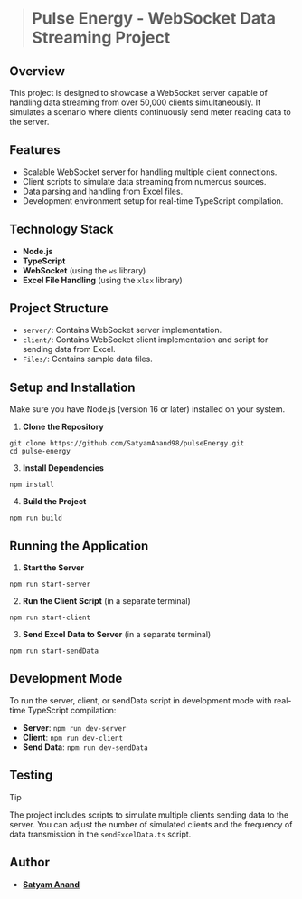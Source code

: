 > # Pulse Energy - WebSocket Data Streaming Project

## Overview

This project is designed to showcase a WebSocket server capable of handling data streaming from over 50,000 clients simultaneously. It simulates a scenario where clients continuously send meter reading data to the server.

## Features

-   Scalable WebSocket server for handling multiple client connections.
-   Client scripts to simulate data streaming from numerous sources.
-   Data parsing and handling from Excel files.
-   Development environment setup for real-time TypeScript compilation.

## Technology Stack

-   **Node.js**
-   **TypeScript**
-   **WebSocket** (using the `ws` library)
-   **Excel File Handling** (using the `xlsx` library)

## Project Structure

-   `server/`: Contains WebSocket server implementation.
-   `client/`: Contains WebSocket client implementation and script for sending data from Excel.
-   `Files/`: Contains sample data files.

## Setup and Installation

Make sure you have Node.js (version 16 or later) installed on your system.

1. **Clone the Repository**

```
git clone https://github.com/SatyamAnand98/pulseEnergy.git
cd pulse-energy
```

3. **Install Dependencies**

```
npm install
```

4. **Build the Project**

```
npm run build
```

## Running the Application

1. **Start the Server**

```
npm run start-server
```

2. **Run the Client Script** (in a separate terminal)

```
npm run start-client
```

3. **Send Excel Data to Server** (in a separate terminal)

```
npm run start-sendData
```

## Development Mode

To run the server, client, or sendData script in development mode with real-time TypeScript compilation:

-   **Server**: `npm run dev-server`
-   **Client**: `npm run dev-client`
-   **Send Data**: `npm run dev-sendData`

## Testing

> [!TIP]
> The project includes scripts to simulate multiple clients sending data to the server. You can adjust the number of simulated clients and the frequency of data transmission in the `sendExcelData.ts` script.

## Author

-   [**Satyam Anand**](https://github.com/SatyamAnand98)
